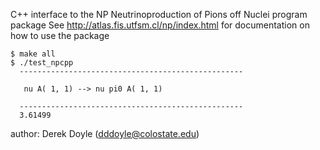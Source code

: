 C++ interface to the NP Neutrinoproduction of Pions off Nuclei program package
See http://atlas.fis.utfsm.cl/np/index.html for documentation on how to use the package

```
$ make all
$ ./test_npcpp
  --------------------------------------------------
  
   nu A( 1, 1) --> nu pi0 A( 1, 1)         
  
  --------------------------------------------------
  3.61499
```

author: Derek Doyle (dddoyle@colostate.edu)
